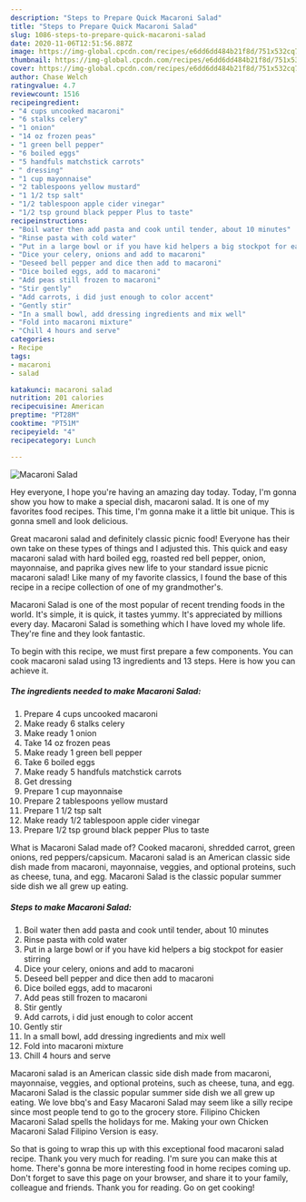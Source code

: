 ```yaml
---
description: "Steps to Prepare Quick Macaroni Salad"
title: "Steps to Prepare Quick Macaroni Salad"
slug: 1086-steps-to-prepare-quick-macaroni-salad
date: 2020-11-06T12:51:56.887Z
image: https://img-global.cpcdn.com/recipes/e6dd6dd484b21f8d/751x532cq70/macaroni-salad-recipe-main-photo.jpg
thumbnail: https://img-global.cpcdn.com/recipes/e6dd6dd484b21f8d/751x532cq70/macaroni-salad-recipe-main-photo.jpg
cover: https://img-global.cpcdn.com/recipes/e6dd6dd484b21f8d/751x532cq70/macaroni-salad-recipe-main-photo.jpg
author: Chase Welch
ratingvalue: 4.7
reviewcount: 1516
recipeingredient:
- "4 cups uncooked macaroni"
- "6 stalks celery"
- "1 onion"
- "14 oz frozen peas"
- "1 green bell pepper"
- "6 boiled eggs"
- "5 handfuls matchstick carrots"
- " dressing"
- "1 cup mayonnaise"
- "2 tablespoons yellow mustard"
- "1 1/2 tsp salt"
- "1/2 tablespoon apple cider vinegar"
- "1/2 tsp ground black pepper Plus to taste"
recipeinstructions:
- "Boil water then add pasta and cook until tender, about 10 minutes"
- "Rinse pasta with cold water"
- "Put in a large bowl or if you have kid helpers a big stockpot for easier stirring"
- "Dice your celery, onions and add to macaroni"
- "Deseed bell pepper and dice then add to macaroni"
- "Dice boiled eggs, add to macaroni"
- "Add peas still frozen to macaroni"
- "Stir gently"
- "Add carrots, i did just enough to color accent"
- "Gently stir"
- "In a small bowl, add dressing ingredients and mix well"
- "Fold into macaroni mixture"
- "Chill 4 hours and serve"
categories:
- Recipe
tags:
- macaroni
- salad

katakunci: macaroni salad 
nutrition: 201 calories
recipecuisine: American
preptime: "PT28M"
cooktime: "PT51M"
recipeyield: "4"
recipecategory: Lunch

---
```



![Macaroni Salad](https://img-global.cpcdn.com/recipes/e6dd6dd484b21f8d/751x532cq70/macaroni-salad-recipe-main-photo.jpg)

Hey everyone, I hope you're having an amazing day today. Today, I'm gonna show you how to make a special dish, macaroni salad. It is one of my favorites food recipes. This time, I'm gonna make it a little bit unique. This is gonna smell and look delicious.

Great macaroni salad and definitely classic picnic food! Everyone has their own take on these types of things and I adjusted this. This quick and easy macaroni salad with hard boiled egg, roasted red bell pepper, onion, mayonnaise, and paprika gives new life to your standard issue picnic macaroni salad! Like many of my favorite classics, I found the base of this recipe in a recipe collection of one of my grandmother&#39;s.

Macaroni Salad is one of the most popular of recent trending foods in the world. It's simple, it is quick, it tastes yummy. It's appreciated by millions every day. Macaroni Salad is something which I have loved my whole life. They're fine and they look fantastic.


To begin with this recipe, we must first prepare a few components. You can cook macaroni salad using 13 ingredients and 13 steps. Here is how you can achieve it.

<!--inarticleads1-->

##### The ingredients needed to make Macaroni Salad:

1. Prepare 4 cups uncooked macaroni
1. Make ready 6 stalks celery
1. Make ready 1 onion
1. Take 14 oz frozen peas
1. Make ready 1 green bell pepper
1. Take 6 boiled eggs
1. Make ready 5 handfuls matchstick carrots
1. Get  dressing
1. Prepare 1 cup mayonnaise
1. Prepare 2 tablespoons yellow mustard
1. Prepare 1 1/2 tsp salt
1. Make ready 1/2 tablespoon apple cider vinegar
1. Prepare 1/2 tsp ground black pepper Plus to taste


What is Macaroni Salad made of? Cooked macaroni, shredded carrot, green onions, red peppers/capsicum. Macaroni salad is an American classic side dish made from macaroni, mayonnaise, veggies, and optional proteins, such as cheese, tuna, and egg. Macaroni Salad is the classic popular summer side dish we all grew up eating. 

<!--inarticleads2-->

##### Steps to make Macaroni Salad:

1. Boil water then add pasta and cook until tender, about 10 minutes
1. Rinse pasta with cold water
1. Put in a large bowl or if you have kid helpers a big stockpot for easier stirring
1. Dice your celery, onions and add to macaroni
1. Deseed bell pepper and dice then add to macaroni
1. Dice boiled eggs, add to macaroni
1. Add peas still frozen to macaroni
1. Stir gently
1. Add carrots, i did just enough to color accent
1. Gently stir
1. In a small bowl, add dressing ingredients and mix well
1. Fold into macaroni mixture
1. Chill 4 hours and serve


Macaroni salad is an American classic side dish made from macaroni, mayonnaise, veggies, and optional proteins, such as cheese, tuna, and egg. Macaroni Salad is the classic popular summer side dish we all grew up eating. We love bbq&#39;s and Easy Macaroni Salad may seem like a silly recipe since most people tend to go to the grocery store. Filipino Chicken Macaroni Salad spells the holidays for me. Making your own Chicken Macaroni Salad Filipino Version is easy. 

So that is going to wrap this up with this exceptional food macaroni salad recipe. Thank you very much for reading. I'm sure you can make this at home. There's gonna be more interesting food in home recipes coming up. Don't forget to save this page on your browser, and share it to your family, colleague and friends. Thank you for reading. Go on get cooking!
